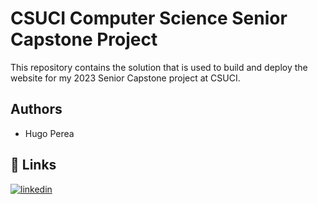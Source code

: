 
# CSUCI Computer Science Senior Capstone Project

This repository contains the solution that is used to build and deploy the website for my 2023 Senior Capstone project at CSUCI. 


## Authors

- Hugo Perea


## 🔗 Links
[![linkedin](https://img.shields.io/badge/linkedin-0A66C2?style=for-the-badge&logo=linkedin&logoColor=white)](https://www.linkedin.com/in/hugo-perea-313a71239/)
